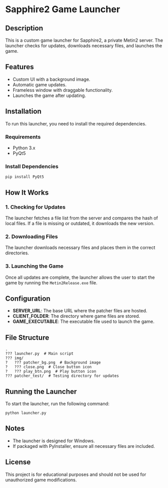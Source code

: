 <h1>Sapphire2 Game Launcher</h1>

<h2>Description</h2>
<p>This is a custom game launcher for Sapphire2, a private Metin2 server. The launcher checks for updates, downloads necessary files, and launches the game.</p>

<h2>Features</h2>
<ul>
    <li>Custom UI with a background image.</li>
    <li>Automatic game updates.</li>
    <li>Frameless window with draggable functionality.</li>
    <li>Launches the game after updating.</li>
</ul>

<h2>Installation</h2>
<p>To run this launcher, you need to install the required dependencies.</p>

<h3>Requirements</h3>
<ul>
    <li>Python 3.x</li>
    <li>PyQt5</li>
</ul>

<h3>Install Dependencies</h3>
<pre><code>pip install PyQt5</code></pre>

<h2>How It Works</h2>
<h3>1. Checking for Updates</h3>
<p>The launcher fetches a file list from the server and compares the hash of local files. If a file is missing or outdated, it downloads the new version.</p>

<h3>2. Downloading Files</h3>
<p>The launcher downloads necessary files and places them in the correct directories.</p>

<h3>3. Launching the Game</h3>
<p>Once all updates are complete, the launcher allows the user to start the game by running the <code>Metin2Release.exe</code> file.</p>

<h2>Configuration</h2>
<ul>
    <li><strong>SERVER_URL</strong>: The base URL where the patcher files are hosted.</li>
    <li><strong>CLIENT_FOLDER</strong>: The directory where game files are stored.</li>
    <li><strong>GAME_EXECUTABLE</strong>: The executable file used to launch the game.</li>
</ul>

<h2>File Structure</h2>
<pre><code>.
??? launcher.py  # Main script
??? img/
?   ??? patcher_bg.png  # Background image
?   ??? close.png  # Close button icon
?   ??? play_btn.png  # Play button icon
??? patcher_test/  # Testing directory for updates
</code></pre>

<h2>Running the Launcher</h2>
<p>To start the launcher, run the following command:</p>
<pre><code>python launcher.py</code></pre>

<h2>Notes</h2>
<ul>
    <li>The launcher is designed for Windows.</li>
    <li>If packaged with PyInstaller, ensure all necessary files are included.</li>
</ul>

<h2>License</h2>
<p>This project is for educational purposes and should not be used for unauthorized game modifications.</p>

